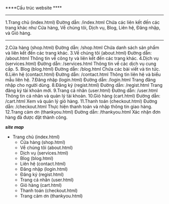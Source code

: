 ****Cấu trúc website ****
****
1.Trang chủ (index.html)
	Đường dẫn: /index.html
	Chứa các liên kết đến các trang khác như Cửa hàng, Về chúng tôi, Dịch vụ, Blog, Liên hệ, Đăng nhập, và Giỏ hàng.
 ****
2.Cửa hàng (shop.html)
	Đường dẫn: /shop.html
	Chứa danh sách sản phẩm và liên kết đến các trang khác.
3.Về chúng tôi (about.html)
	Đường dẫn: /about.html
	Thông tin về công ty và liên kết đến các trang khác.
4.Dịch vụ (services.html)
	Đường dẫn: /services.html
	Thông tin về các dịch vụ cung cấp.
5. Blog (blog.html)
	Đường dẫn: /blog.html
	Chứa các bài viết và tin tức.
6.Liên hệ (contact.html)
	Đường dẫn: /contact.html
	Thông tin liên hệ và biểu mẫu liên hệ.
7.Đăng nhập (login.html)
	Đường dẫn: /login.html
	Trang đăng nhập cho người dùng.
8.Đăng ký (regist.html)
	Đường dẫn: /regist.html
	Trang đăng ký tài khoản mới.
9.Trang cá nhân (user.html)
	Đường dẫn: /user.html
	Thông tin cá nhân và quản lý tài khoản.
10.Giỏ hàng (cart.html)
	Đường dẫn: /cart.html
	Xem và quản lý giỏ hàng.
11.Thanh toán (checkout.html)
	Đường dẫn: /checkout.html
	Thực hiện thanh toán và nhập thông tin giao hàng.
12.Trang cảm ơn (thankyou.html)
	Đường dẫn: /thankyou.html
	Xác nhận đơn hàng đã được đặt thành công.

*****site map*****
- Trang chủ (index.html)
  - Cửa hàng (shop.html)
  - Về chúng tôi (about.html)
  - Dịch vụ (services.html)
  - Blog (blog.html)
  - Liên hệ (contact.html)
  - Đăng nhập (login.html)
  - Đăng ký (regist.html)
  - Trang cá nhân (user.html)
  - Giỏ hàng (cart.html)
  - Thanh toán (checkout.html)
  - Trang cảm ơn (thankyou.html)

